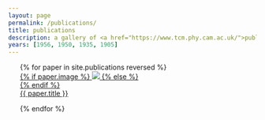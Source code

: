 ```yaml
---
layout: page
permalink: /publications/
title: publications
description: a gallery of <a href="https://www.tcm.phy.cam.ac.uk/">publications</a>
years: [1956, 1950, 1935, 1905]
---
```


<ul class="paper-list">
{% for paper in site.publications reversed %}

<div class="paper">
    <div class="thumbnail">
        <a href="{{ paper.url | prepend: site.baseurl | prepend: site.url }}">
        {% if paper.image %}
        <img class="thumbnail" src="{{ paper.image | prepend: site.baseurl | prepend: site.url }}"/>
        {% else %}
        <div class="thumbnail blankbox"></div>
        {% endif %}    
        </a>
    </div>
    <a class="paper-title" href="{{ site.baseurl }}{{ paper.url }}" class="off">{{ paper.title }}</a>
</div>


{% endfor %}
</ul>
